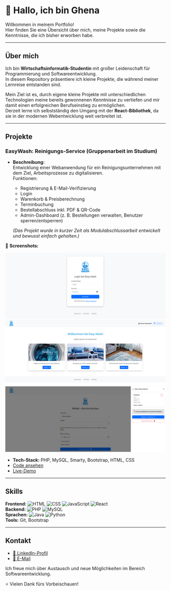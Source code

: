 # 👋 Hallo, ich bin Ghena

Willkommen in meinem Portfolio!  
Hier finden Sie eine Übersicht über mich, meine Projekte sowie die Kenntnisse, die ich bisher erworben habe.

---

## Über mich

Ich bin **Wirtschaftsinformatik-Studentin** mit großer Leidenschaft für Programmierung und Softwareentwicklung.  
In diesem Repository präsentiere ich kleine Projekte, die während meiner Lernreise entstanden sind.  

Mein Ziel ist es, durch eigene kleine Projekte mit unterschiedlichen Technologien meine bereits gewonnenen Kenntnisse zu vertiefen und mir damit einen erfolgreichen Berufseinstieg zu ermöglichen.  
Derzeit lerne ich selbstständig den Umgang mit der **React-Bibliothek**, da sie in der modernen Webentwicklung weit verbreitet ist.  

---

## Projekte

### EasyWash: Reinigungs-Service (Gruppenarbeit im Studium)
- **Beschreibung:**  
  Entwicklung einer Webanwendung für ein Reinigungsunternehmen mit dem Ziel, Arbeitsprozesse zu digitalisieren.  
  Funktionen:  
  - Registrierung & E-Mail-Verifizierung  
  - Login  
  - Warenkorb & Preisberechnung  
  - Terminbuchung  
  - Bestellabschluss inkl. PDF & QR-Code  
  - Admin-Dashboard (z. B. Bestellungen verwalten, Benutzer sperren/entsperren)  

  *(Das Projekt wurde in kurzer Zeit als Modulabschlussarbeit entwickelt und bewusst einfach gehalten.)*
  
📸 **Screenshots:**  

![EasyWash Startseite](images/EasyWash-login.png)
![EasyWash Startseite](images/EasyWash-Startseite.png)
![EasyWash Startseite](images/EasyWash-Warenkorb.png)

- **Tech-Stack:** PHP, MySQL, Smarty, Bootstrap, HTML, CSS  
- [Code ansehen](https://github.com/deinuser/moebelservice)  
- [Live-Demo](https://moebelservice-demo.netlify.app)  

---

## Skills

**Frontend:** ![HTML](https://img.shields.io/badge/Code-HTML-orange) ![CSS](https://img.shields.io/badge/Style-CSS-blue) ![JavaScript](https://img.shields.io/badge/Code-JavaScript-yellow) ![React](https://img.shields.io/badge/Framework-React-blue)  
**Backend:** ![PHP](https://img.shields.io/badge/Backend-PHP-purple) ![MySQL](https://img.shields.io/badge/Database-MySQL-lightblue)  
**Sprachen:** ![Java](https://img.shields.io/badge/Code-Java-red) ![Python](https://img.shields.io/badge/Code-Python-green)  
**Tools:** Git, Bootstrap  

---

## Kontakt
- [💼 LinkedIn-Profil](https://www.linkedin.com/in/ghena-mhanayeh-8a551b324)  
- [📧 E-Mail](mailto:Ghenamhnayeh@gmail.com)  

Ich freue mich über Austausch und neue Möglichkeiten im Bereich Softwareentwicklung.  

⭐️ Vielen Dank fürs Vorbeischauen!
